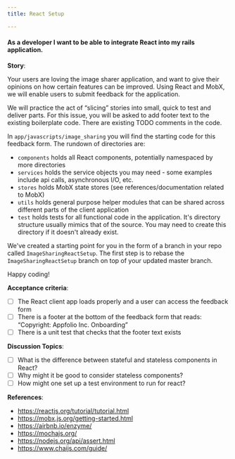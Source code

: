 ```yaml
---
title: React Setup

---
```


#### As a developer I want to be able to integrate React into my rails application.

__Story__:

Your users are loving the image sharer application, and want to give their opinions on how certain features can be improved. Using React and MobX, we will enable users to submit feedback for the application.

We will practice the act of “slicing” stories into small, quick to test and deliver parts. For this issue, you will be asked to add footer text to the existing boilerplate code. There are existing TODO comments in the code.

In `app/javascripts/image_sharing` you will find the starting code for this feedback form. The rundown of directories are:
- `components` holds all React components, potentially namespaced by more directories
- `services` holds the service objects you may need - some examples include api calls, asynchronous I/O, etc.
- `stores` holds MobX state stores (see references/documentation related to MobX)
- `utils` holds general purpose helper modules that can be shared across different parts of the client application
- `test` holds tests for all functional code in the application. It's directory structure usually mimics that of the source. You may need to create this directory if it doesn't already exist.

We've created a starting point for you in the form of a branch in your repo called `ImageSharingReactSetup`. The first step is to rebase the `ImageSharingReactSetup` branch on top of your updated master branch.

Happy coding!


__Acceptance criteria__:
- [ ] The React client app loads properly and a user can access the feedback form
- [ ] There is a footer at the bottom of the feedback form that reads: “Copyright: Appfolio Inc. Onboarding”
- [ ] There is a unit test that checks that the footer text exists

__Discussion Topics__:
- [ ] What is the difference between stateful and stateless components in React?
- [ ] Why might it be good to consider stateless components?
- [ ] How might one set up a test environment to run for react?

__References__:
* https://reactjs.org/tutorial/tutorial.html
* https://mobx.js.org/getting-started.html
* https://airbnb.io/enzyme/
* https://mochajs.org/
* https://nodejs.org/api/assert.html
* https://www.chaijs.com/guide/
